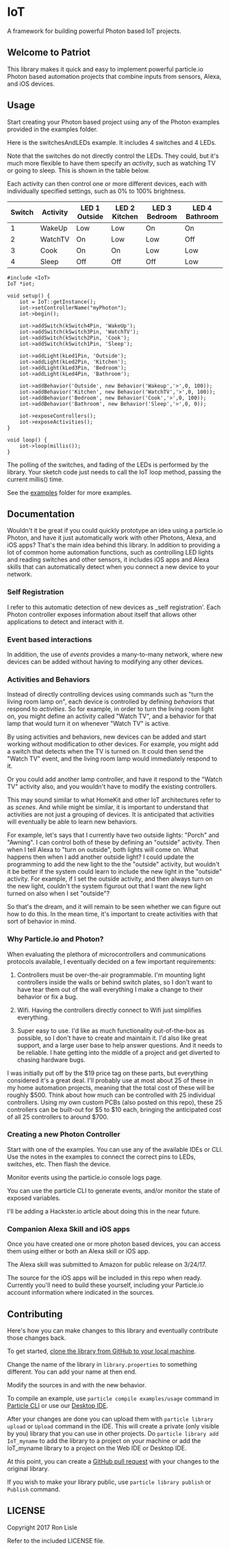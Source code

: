 # IoT

A framework for building powerful Photon based IoT projects.

## Welcome to Patriot

This library makes it quick and easy to implement powerful particle.io Photon
based automation projects that combine inputs from sensors, Alexa, and iOS devices.

## Usage

Start creating your Photon based project using any of the Photon examples provided
in the examples folder.

Here is the switchesAndLEDs example. It includes 4 switches and 4 LEDs.

Note that the switches do not directly control the LEDs. They could, but
it's much more flexible to have them specify an _activity_, such as watching TV
or going to sleep.  This is shown in the table below.

Each activity can then control one or more different devices, 
each with individually specified settings, such as 0% to 100% brightness.
 

| Switch | Activity | LED 1 Outside | LED 2 Kitchen | LED 3 Bedroom | LED 4 Bathroom |
| ------ | -------- | ------------- | ------------- | ------------- | -------------- |
|   1    | WakeUp   | Low           |  Low          |  On           | On             |
|   2    | WatchTV  | On            |  Low          |  Low          | Off            |
|   3    | Cook     | On            |  On           |  Low          | Low            |
|   4    | Sleep    | Off           |  Off          |  Off          | Low            |

 
```
#include <IoT>
IoT *iot;

void setup() {
    iot = IoT::getInstance();
    iot->setControllerName("myPhoton");
    iot->begin();
    
    iot->addSwitch(kSwitch4Pin, 'WakeUp');
    iot->addSwitch(kSwitch3Pin, 'WatchTV');
    iot->addSwitch(kSwitch2Pin, 'Cook');
    iot->addSwitch(kSwitch1Pin, 'Sleep');
    
    iot->addLight(kLed1Pin, 'Outside');
    iot->addLight(kLed2Pin, 'Kitchen');
    iot->addLight(kLed3Pin, 'Bedroom');
    iot->addLight(kLed4Pin, 'Bathroom');

    iot->addBehavior('Outside', new Behavior('Wakeup','>',0, 100));
    iot->addBehavior('Kitchen', new Behavior('WatchTV','>',0, 100));
    iot->addBehavior('Bedroom', new Behavior('Cook','>',0, 100));
    iot->addBehavior('Bathroom', new Behavior('Sleep','>',0, 0));

    iot->exposeControllers();
    iot->exposeActivities();
}

void loop() {
    iot->loop(millis());
}
```

The polling of the switches, and fading of the LEDs is performed by the library.
Your sketch code just needs to call the IoT loop method, passing the current millis()
time.

See the [examples](examples) folder for more examples.

## Documentation

Wouldn't it be great if you could quickly prototype an idea using a particle.io
Photon, and have it just automatically work with other Photons, Alexa, and iOS apps?
That's the main idea behind this library. In addition to providing a lot of common
home automation functions, such as controlling LED lights and reading switches
and other sensors, it includes iOS apps and Alexa skills that can automatically
detect when you connect a new device to your network.

### Self Registration

I refer to this automatic detection of new devices as _self registration'.
Each Photon controller exposes information about itself that allows other
applications to detect and interact with it.

### Event based interactions

In addition, the use of _events_ provides a many-to-many network, where new
devices can be added without having to modifying any other devices.

### Activities and Behaviors

Instead of directly controlling devices using commands such as 
"turn the living room lamp on", each device is controlled by defining
_behaviors_ that respond to _activities_. So for example, in order to turn
the living room light on, you might define an activity called "Watch TV",
and a behavior for that lamp that would turn it on whenever "Watch TV" is
active.

By using activities and behaviors, new devices can be added and start working
without modification to other devices. For example, you might add a switch
that detects when the TV is turned on. It could then send the "Watch TV" event,
and the living room lamp would immediately respond to it.

Or you could add another lamp controller, and have it respond to the "Watch TV" 
activity also, and you wouldn't have to modify the existing controllers. 

This may sound similar to what HomeKit and other IoT architectures refer to
as _scenes_. And while might be similar, it is important to understand that 
activities are not just a grouping of devices. It is anticipated that activities
will eventually be able to learn new behaviors. 

For example, let's says that I currently have two outside lights: "Porch" and 
"Awning". I can control both of these by defining an "outside" activity.
Then when I tell Alexa to "turn on outside", both lights will come on.
What happens then when I add another outside light? 
I could update the programming to add the new light to the the "outside"
activity, but wouldn't it be better if the system could learn to include
the new light in the "outside" activity. For example, if I set the outside
activity, and then always turn on the new light, couldn't the system
figurout out that I want the new light turned on also when I set "outside"?

So that's the dream, and it will remain to be seen whether we can figure out
how to do this. In the mean time, it's important to create activities with
that sort of behavior in mind.   


### Why Particle.io and Photon?

When evaluating the plethora of microcontrollers and communications protocols
available, I eventually decided on a few important requirements:

1. Controllers must be over-the-air programmable. 
   I'm mounting light controllers inside the walls or behind switch plates, 
   so I don't want to have tear them out of the wall everything I make a change
    to their behavior or fix a bug.

2. Wifi.
   Having the controllers directly connect to Wifi just simplifies everything.

3. Super easy to use.
    I'd like as much functionality out-of-the-box as possible, so I don't have
      to create and maintain it. I'd also like great support, and a large user
      base to help answer questions. And it needs to be reliable. I hate getting
      into the middle of a project and get diverted to chasing hardware bugs.
      
I was initially put off by the $19 price tag on these parts, but everything
considered it's a great deal. I'll probably use at most about 25 of these in
my home automation projects, meaning that the total cost of these will be
roughly $500. Think about how much can be controlled with 25 individual
controllers. Using my own custom PCBs (also posted on this repo), these
25 controllers can be built-out for $5 to $10 each, bringing the anticipated
cost of all 25 controllers to around $700.


### Creating a new Photon Controller

Start with one of the examples. You can use any of the available IDEs or CLI.
Use the notes in the examples to connect the correct pins to LEDs, switches, etc.
Then flash the device. 

Monitor events using the particle.io console logs page.

You can use the particle CLI to generate events, and/or monitor the state
of exposed variables.

I'll be adding a Hackster.io article about doing this in the near future.

### Companion Alexa Skill and iOS apps 

Once you have created one or more photon based devices, you can access them
using either or both an Alexa skill or iOS app.

The Alexa skill was submitted to Amazon for public release on 3/24/17.

The source for the iOS apps will be included in this repo when ready.
Currently you'll need to build these yourself, including your Particle.io
account information where indicated in the sources.
 
## Contributing

Here's how you can make changes to this library and eventually contribute those changes back.

To get started, [clone the library from GitHub to your local machine](https://help.github.com/articles/cloning-a-repository/).

Change the name of the library in `library.properties` to something different. You can add your name at then end.

Modify the sources in <src> and <examples> with the new behavior.

To compile an example, use `particle compile examples/usage` command in [Particle CLI](https://docs.particle.io/guide/tools-and-features/cli#update-your-device-remotely) or use our [Desktop IDE](https://docs.particle.io/guide/tools-and-features/dev/#compiling-code).

After your changes are done you can upload them with `particle library upload` or `Upload` command in the IDE. This will create a private (only visible by you) library that you can use in other projects. Do `particle library add IoT_myname` to add the library to a project on your machine or add the IoT_myname library to a project on the Web IDE or Desktop IDE.

At this point, you can create a [GitHub pull request](https://help.github.com/articles/about-pull-requests/) with your changes to the original library. 

If you wish to make your library public, use `particle library publish` or `Publish` command.

## LICENSE
Copyright 2017 Ron Lisle

Refer to the included LICENSE file.
